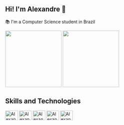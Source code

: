 ## Hi! I'm Alexandre 👨

📚 I'm a Computer Science student in Brazil

<div>
   <img height="180em" src="https://github-readme-stats.vercel.app/api?username=alexandre-S-bits&show_icons=true&theme=tokyonight"/>
   <img height="180em" src="https://github-readme-stats.vercel.app/api/top-langs/?username=alexandre-S-bits&layout=compact&theme=tokyonight"/>
</div>

## Skills and Technologies  
<div>
  <img align="center" alt="Alexandre-python" height="30" width="40" src="https://cdn.jsdelivr.net/gh/devicons/devicon/icons/python/python-original-wordmark.svg"/>
  <img align="center" alt="Alexandre-c" height="30" width="40" src="https://cdn.jsdelivr.net/gh/devicons/devicon/icons/c/c-original.svg"/>
  <img align="center" alt="Alexandre-html" height="30" width="40" src="https://cdn.jsdelivr.net/gh/devicons/devicon/icons/html5/html5-plain-wordmark.svg"/>
  <img align="center" alt="Alexandre-css" height="30" width="40" src="https://cdn.jsdelivr.net/gh/devicons/devicon/icons/css3/css3-plain-wordmark.svg"/>
  <img align="center" alt="Alexandre-canvas" height="30" width="40" src="https://cdn.jsdelivr.net/gh/devicons/devicon/icons/canva/canva-original.svg"/>
</div>
